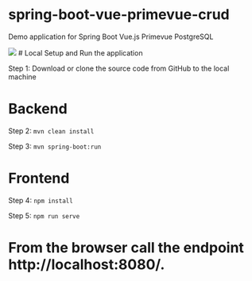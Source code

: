 # spring-boot-vue-primevue-crud
Demo application for Spring Boot Vue.js Primevue PostgreSQL

<img src="https://blogger.googleusercontent.com/img/b/R29vZ2xl/AVvXsEhztHlgZMfjP6viyKu-HqID_KSo9nJV3h0fPv7cjRulX-Aw3BcGfLI930qo8Ch6G1IPEaggxorsrHrJ72aFZkKi5KOhTq4Xp4zRZwGIKsSpLPYrsQcm73S6Ec_WKf_cbFr03H7DpGZdLs0Dhzda_VNM-kY13zsxouapKA1Q-z3QxbdxwFoTUF28tEqjq3Gp/s1360/todo-crud-app-list.png">
# Local Setup and Run the application

Step 1: Download or clone the source code from GitHub to the local machine

# Backend

Step 2:  ```mvn clean install```

Step 3:  ```mvn spring-boot:run```

# Frontend

Step 4:  ```npm install```

Step 5:  ```npm run serve```

# From the browser call the endpoint http://localhost:8080/.
